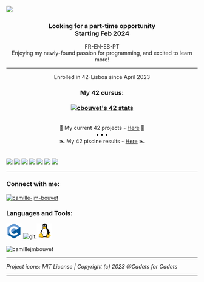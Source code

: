 <img src="https://i.postimg.cc/fbKD2Qbh/fractol.png"></img>
<!-- "https://i.postimg.cc/rpSQR0Qk/Fractol-theme.png" -->

<h3 align="center">Looking for a part-time opportunity<br>Starting Feb 2024<br></h3>
<p align="center">FR-EN-ES-PT<br>
  Enjoying my newly-found passion for programming, and excited to learn more!<br></p>
  
___________________

<p align="center">Enrolled in 42-Lisboa since April 2023</p>

<h3 align="center">My 42 cursus:<br><br><a href="https://github.com/oakoudad/badge42"><img src="https://badge.mediaplus.ma/kettlebells/cbouvet?1337Badge=off&UM6P=off" alt="cbouvet's 42 stats" /></a></h3>

<p align="center"><br>
  📄 My current 42 projects - <a href="https://github.com/CamilleJMBouvet/Common-Core-42-Lisboa">Here</a> 📄<br>• • •<br>
  🏊 My 42 piscine results - <a href="https://github.com/CamilleJMBouvet/Piscine-42-Lisboa/blob/main/README.md">Here</a> 🏊<br><br></p>
  
<img src="https://raw.githubusercontent.com/byaliego/42-project-badges/main/badges/libftm.png"></img>
<img src="https://raw.githubusercontent.com/byaliego/42-project-badges/main/badges/ft_printfe.png"></img>
<img src="https://raw.githubusercontent.com/byaliego/42-project-badges/main/badges/get_next_linem.png"></img>
<img src="https://raw.githubusercontent.com/byaliego/42-project-badges/main/badges/born2beroote.png"></img>
<img src="https://raw.githubusercontent.com/byaliego/42-project-badges/main/badges/push_swape.png"></img>
<img src="https://raw.githubusercontent.com/byaliego/42-project-badges/main/badges/fract-olm.png"></img>
<img src="https://raw.githubusercontent.com/byaliego/42-project-badges/main/badges/pipexm.png"></img>

___________________


<h3 align="left">Connect with me:</h3>
<p align="left">
<a href="https://linkedin.com/in/camille-jm-bouvet" target="blank"><img align="center" src="https://raw.githubusercontent.com/rahuldkjain/github-profile-readme-generator/master/src/images/icons/Social/linked-in-alt.svg" alt="camille-jm-bouvet" height="30" width="40" /></a>
</p>

<h3 align="left">Languages and Tools:</h3>
<p align="left"> <a href="https://www.cprogramming.com/" target="_blank" rel="noreferrer"> <img src="https://raw.githubusercontent.com/devicons/devicon/master/icons/c/c-original.svg" alt="c" width="40" height="40"/> </a> <a href="https://git-scm.com/" target="_blank" rel="noreferrer"> <img src="https://www.vectorlogo.zone/logos/git-scm/git-scm-icon.svg" alt="git" width="40" height="40"/> </a> <a href="https://www.linux.org/" target="_blank" rel="noreferrer"> <img src="https://raw.githubusercontent.com/devicons/devicon/master/icons/linux/linux-original.svg" alt="linux" width="40" height="40"/> </a> </p>

<p><img align="center" src="https://github-readme-streak-stats.herokuapp.com/?user=camillejmbouvet&" alt="camillejmbouvet" /></p>

___________________
<i>Project icons: MIT License | Copyright (c) 2023 @Cadets for Cadets</i>

___________________
